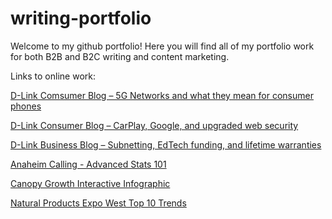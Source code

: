# writing-portfolio
Welcome to my github portfolio!
Here you will find all of my portfolio work for both B2B and B2C writing and content marketing.

Links to online work:

[D-Link Comsumer Blog – 5G Networks and what they mean for consumer phones](http://blog.dlink.com/what-is-5g-and-what-does-it-mean-for-your-phone)

[D-Link Consumer Blog – CarPlay, Google, and upgraded web security](http://blog.dlink.com/google-shows-carplay-alexa-toyota-web-security)

[D-Link Business Blog – Subnetting, EdTech funding, and lifetime warranties](http://businessblog.us.dlink.com/subnet-edtech-funding-lifetime-warranty)

[Anaheim Calling - Advanced Stats 101](https://www.anaheimcalling.com/2019/11/19/20969922/advanced-stats-101-an-explanation-of-common-stats-and-the-anaheim-ducks-season-leaders-analytics)

[Canopy Growth Interactive Infographic](https://www.newhope.com/products-and-trends/unlocking-power-cbd-infographic)

[Natural Products Expo West Top 10 Trends](https://www.newhope.com/vitamins-and-supplements/inside-bottle-top-10-supplement-trends-seen-expo-west)
